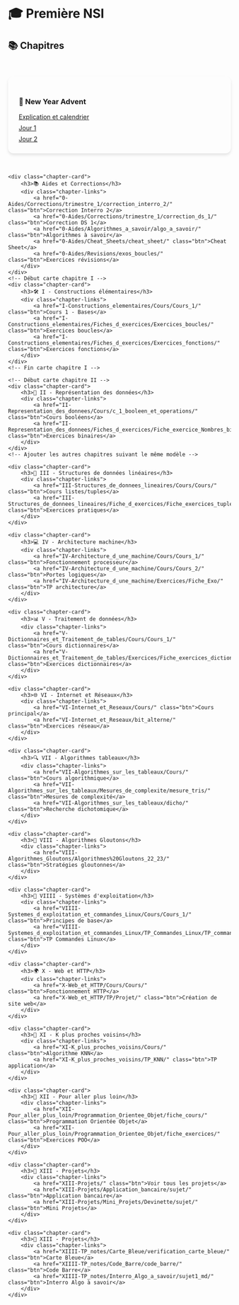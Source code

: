 # 🎓 Première NSI

## 📚 Chapitres

<style>
.chapter-cards {
    display: grid;
    grid-template-columns: repeat(auto-fit, minmax(300px, 1fr));
    gap: 2rem;
    padding: 2rem 0;
}

.chapter-card {
    background: var(--md-default-bg-color);
    border-radius: 12px;
    padding: 1.5rem;
    box-shadow: 0 4px 6px rgba(0, 0, 0, 0.1);
    transition: transform 0.3s ease;
}

.chapter-card:hover {
    transform: translateY(-5px);
}

.chapter-links {
    display: flex;
    flex-direction: column;
    gap: 0.5rem;
    margin-top: 1rem;
}
</style>

<section class="chapter-cards">
    <!-- Section Aides et New Year Advent -->
    <div class="chapter-card">
        <h3>🎄 New Year Advent</h3>
        <div class="chapter-links">
            <a href="New_Year_Advent/new_year_advent/" class="btn">Explication et calendrier</a>
            <a href="New_Year_Advent/Exercices_J1-J9/Jour_1/" class="btn">Jour 1</a>
            <a href="New_Year_Advent/Exercices_J10-J14/Jour_2/" class="btn">Jour 2</a>
        </div>
    </div>

    <div class="chapter-card">
        <h3>📚 Aides et Corrections</h3>
        <div class="chapter-links">
            <a href="0-Aides/Corrections/trimestre_1/correction_interro_2/" class="btn">Correction Interro 2</a>
            <a href="0-Aides/Corrections/trimestre_1/correction_ds_1/" class="btn">Correction DS 1</a>
            <a href="0-Aides/Algorithmes_a_savoir/algo_a_savoir/" class="btn">Algorithmes à savoir</a>
            <a href="0-Aides/Cheat_Sheets/cheat_sheet/" class="btn">Cheat Sheet</a>
            <a href="0-Aides/Revisions/exos_boucles/" class="btn">Exercices révisions</a>
        </div>
    </div>
    <!-- Début carte chapitre I -->
    <div class="chapter-card">
        <h3>🛠️ I - Constructions élémentaires</h3>
        <div class="chapter-links">
            <a href="I-Constructions_elementaires/Cours/Cours_1/" class="btn">Cours 1 - Bases</a>
            <a href="I-Constructions_elementaires/Fiches_d_exercices/Exercices_boucles/" class="btn">Exercices boucles</a>
            <a href="I-Constructions_elementaires/Fiches_d_exercices/Exercices_fonctions/" class="btn">Exercices fonctions</a>
        </div>
    </div>
    <!-- Fin carte chapitre I -->

    <!-- Début carte chapitre II -->
    <div class="chapter-card">
        <h3>🔢 II - Représentation des données</h3>
        <div class="chapter-links">
            <a href="II-Representation_des_donnees/Cours/c_1_booleen_et_operations/" class="btn">Cours booléens</a>
            <a href="II-Representation_des_donnees/Fiches_d_exercices/Fiche_exercice_Nombres_binaires/" class="btn">Exercices binaires</a>
        </div>
    </div>
    <!-- Ajouter les autres chapitres suivant le même modèle -->

    <div class="chapter-card">
        <h3>🧱 III - Structures de données linéaires</h3>
        <div class="chapter-links">
            <a href="III-Structures_de_donnees_lineaires/Cours/Cours/" class="btn">Cours listes/tuples</a>
            <a href="III-Structures_de_donnees_lineaires/Fiche_d_exercices/Fiche_exercices_tuples_listes/" class="btn">Exercices pratiques</a>
        </div>
    </div>

    <div class="chapter-card">
        <h3>💻 IV - Architecture machine</h3>
        <div class="chapter-links">
            <a href="IV-Architecture_d_une_machine/Cours/Cours_1/" class="btn">Fonctionnement processeur</a>
            <a href="IV-Architecture_d_une_machine/Cours/Cours_2/" class="btn">Portes logiques</a>
            <a href="IV-Architecture_d_une_machine/Exercices/Fiche_Exo/" class="btn">TP architecture</a>
        </div>
    </div>

    <div class="chapter-card">
        <h3>📊 V - Traitement de données</h3>
        <div class="chapter-links">
            <a href="V-Dictionnaires_et_Traitement_de_tables/Cours/Cours_1/" class="btn">Cours dictionnaires</a>
            <a href="V-Dictionnaires_et_Traitement_de_tables/Exercices/Fiche_exercices_dictionnaires/" class="btn">Exercices dictionnaires</a>
        </div>
    </div>

    <div class="chapter-card">
        <h3>🌐 VI - Internet et Réseaux</h3>
        <div class="chapter-links">
            <a href="VI-Internet_et_Reseaux/Cours/" class="btn">Cours principal</a>
            <a href="VI-Internet_et_Reseaux/bit_alterne/" class="btn">Exercices réseau</a>
        </div>
    </div>

    <div class="chapter-card">
        <h3>🔍 VII - Algorithmes tableaux</h3>
        <div class="chapter-links">
            <a href="VII-Algorithmes_sur_les_tableaux/Cours/" class="btn">Cours algorithmique</a>
            <a href="VII-Algorithmes_sur_les_tableaux/Mesures_de_complexite/mesure_tris/" class="btn">Mesures de complexité</a>
            <a href="VII-Algorithmes_sur_les_tableaux/dicho/" class="btn">Recherche dichotomique</a>
        </div>
    </div>

    <div class="chapter-card">
        <h3>🧠 VIII - Algorithmes Gloutons</h3>
        <div class="chapter-links">
            <a href="VIII-Algorithmes_Gloutons/Algorithmes%20Gloutons_22_23/" class="btn">Stratégies gloutonnes</a>
        </div>
    </div>

    <div class="chapter-card">
        <h3>🐧 VIIII - Systèmes d'exploitation</h3>
        <div class="chapter-links">
            <a href="VIIII-Systemes_d_exploitation_et_commandes_Linux/Cours/Cours_1/" class="btn">Principes de base</a>
            <a href="VIIII-Systemes_d_exploitation_et_commandes_Linux/TP_Commandes_Linux/TP_commandes_linux/" class="btn">TP Commandes Linux</a>
        </div>
    </div>

    <div class="chapter-card">
        <h3>🌍 X - Web et HTTP</h3>
        <div class="chapter-links">
            <a href="X-Web_et_HTTP/Cours/Cours/" class="btn">Fonctionnement HTTP</a>
            <a href="X-Web_et_HTTP/TP/Projet/" class="btn">Création de site web</a>
        </div>
    </div>

    <div class="chapter-card">
        <h3>🤖 XI - K plus proches voisins</h3>
        <div class="chapter-links">
            <a href="XI-K_plus_proches_voisins/Cours/" class="btn">Algorithme KNN</a>
            <a href="XI-K_plus_proches_voisins/TP_KNN/" class="btn">TP application</a>
        </div>
    </div>

    <div class="chapter-card">
        <h3>🚀 XII - Pour aller plus loin</h3>
        <div class="chapter-links">
            <a href="XII-Pour_aller_plus_loin/Programmation_Orientee_Objet/fiche_cours/" class="btn">Programmation Orientée Objet</a>
            <a href="XII-Pour_aller_plus_loin/Programmation_Orientee_Objet/fiche_exercices/" class="btn">Exercices POO</a>
        </div>
    </div>

    <div class="chapter-card">
        <h3>🎨 XIII - Projets</h3>
        <div class="chapter-links">
            <a href="XIII-Projets/" class="btn">Voir tous les projets</a>
            <a href="XIII-Projets/Application_bancaire/sujet/" class="btn">Application bancaire</a>
            <a href="XIII-Projets/Mini_Projets/Devinette/sujet/" class="btn">Mini Projets</a>
        </div>
    </div>

    <div class="chapter-card">
        <h3>🎨 XIII - Projets</h3>
        <div class="chapter-links">
            <a href="XIIII-TP_notes/Carte_Bleue/verification_carte_bleue/" class="btn">Carte Bleue</a>
            <a href="XIIII-TP_notes/Code_Barre/code_barre/" class="btn">Code Barre</a>
            <a href="XIIII-TP_notes/Interro_Algo_a_savoir/sujet1_md/" class="btn">Interro Algo à savoir</a>
        </div>
    </div>
</section>
